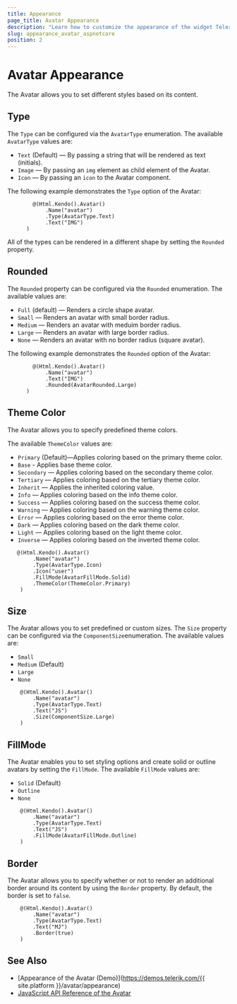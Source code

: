 ```yaml
---
title: Appearance
page_title: Avatar Appearance
description: "Learn how to customize the appearance of the widget Telerik UI Avatar HtmlHelper for {{ site.framework }}."
slug: appearance_avatar_aspnetcore
position: 2
---
```


# Avatar Appearance

The Аvatar allows you to set different styles based on its content.

## Type

The `Type` can be configured via the `AvatarType` enumeration. The available `AvatarType` values are:

- `Text` (Default) — By passing a string that will be rendered as text (initials).
- `Image` — By passing an `img` element as child element of the Avatar.
- `Icon` — By passing an `icon` to the Avatar component.

The following example demonstrates the `Type` option of the Avatar:

```
        @(Html.Kendo().Avatar()
            .Name("avatar")
            .Type(AvatarType.Text)
            .Text("IMG")
      )
```

All of the types can be rendered in a different shape by setting the `Rounded` property.

## Rounded

The `Rounded` property can be configured via the `Rounded` enumeration. The available values are:

- `Full` (default) — Renders a circle shape avatar.
- `Small` — Renders an avatar with small border radius.
- `Medium` — Renders an avatar with meduim border radius.
- `Large` — Renders an avatar with large border radius.
- `None` — Renders an avatar with no border radius (square avatar).

The following example demonstrates the `Rounded` option of the Avatar:

```
        @(Html.Kendo().Avatar()
            .Name("avatar")
            .Text("IMG")
            .Rounded(AvatarRounded.Large)
      )
```

## Theme Color

The Аvatar allows you to specify predefined theme colors.

The available `ThemeColor` values are:

- `Primary` (Default)—Applies coloring based on the primary theme color.
- `Base` - Applies base theme color.
- `Secondary` — Applies coloring based on the secondary theme color.
- `Tertiary` — Applies coloring based on the tertiary theme color.
- `Inherit` — Applies the inherited coloring value.
- `Info` — Applies coloring based on the info theme color.
- `Success` — Applies coloring based on the success theme color.
- `Warning` — Applies coloring based on the warning theme color.
- `Error` — Applies coloring based on the error theme color.
- `Dark` — Applies coloring based on the dark theme color.
- `Light` — Applies coloring based on the light theme color.
- `Inverse` — Applies coloring based on the inverted theme color.

```
   @(Html.Kendo().Avatar()
        .Name("avatar")
        .Type(AvatarType.Icon)
        .Icon("user")
        .FillMode(AvatarFillMode.Solid)
        .ThemeColor(ThemeColor.Primary)
    )
```

## Size

The Avatar allows you to set predefined or custom sizes. The `Size` property can be configured via the `ComponentSize`enumeration. The available values are:

- `Small`
- `Medium` (Default)
- `Large`
- `None`

```
    @(Html.Kendo().Avatar()
        .Name("avatar")
        .Type(AvatarType.Text)
        .Text("JS")
        .Size(ComponentSize.Large)
    )
```

## FillMode

The Avatar enables you to set styling options and create solid or outline avatars by setting the `FillMode`. The available `FillMode` values are:

- `Solid` (Default)
- `Outline`
- `None`

```
    @(Html.Kendo().Avatar()
        .Name("avatar")
        .Type(AvatarType.Text)
        .Text("JS")
        .FillMode(AvatarFillMode.Outline)
    )
```

## Border

The Avatar allows you to specify whether or not to render an additional border around its content by using the `Border` property. By default, the border is set to `false`.

```
    @(Html.Kendo().Avatar()
        .Name("avatar")
        .Type(AvatarType.Text)
        .Text("MJ")
        .Border(true)
    )
```

## See Also

* [Appearance of the Avatar (Demo)](https://demos.telerik.com/{{ site.platform }}/avatar/appearance)
* [JavaScript API Reference of the Avatar](https://docs.telerik.com/kendo-ui/api/javascript/ui/avatar)
